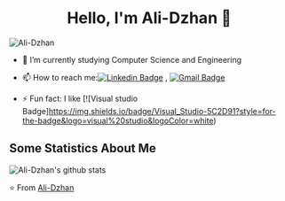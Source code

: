 <h1 align="center"> Hello, I'm Ali-Dzhan 👋 </h1>

<p align="left"> <img src="https://komarev.com/ghpvc/?username=Ali-Dzhan" alt="Ali-Dzhan" /> </p>

- 🌱 I’m currently studying Computer Science and Engineering
- 📫 How to reach me:[![Linkedin Badge](https://img.shields.io/badge/-LinkedIn-blue?style=flat-square&logo=Linkedin&logoColor=white&link=)](https://www.linkedin.com/in/ali-dzhan-sadak-42a586281/) 
, [![Gmail Badge](https://img.shields.io/badge/-Gmail-c14438?style=flat-square&logo=Gmail&logoColor=white&link=mailto:shuklaraghav321.com)](mailto:alidzhansadak04@gmail.com)

- ⚡ Fun fact: I like [![Visual studio Badge]https://img.shields.io/badge/Visual_Studio-5C2D91?style=for-the-badge&logo=visual%20studio&logoColor=white)

## Some Statistics About Me
![Ali-Dzhan's github stats](https://github-readme-stats.vercel.app/api?username=Ali-Dzhan&&show_icons=true&title_color=ffffff&icon_color=bb2acf&text_color=daf7dc&bg_color=151515)<br>

⭐️ From [Ali-Dzhan](https://github.com/Ali-Dzhan)
